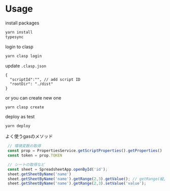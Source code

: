 # Usage

install packages
```bash
yarn install
typesync
```

login to clasp
```bash
yarn clasp login
```

update `.clasp.json`
```
{
  "scriptId":"", // add script ID
  "rootDir": "./dist"
}
```

or you can create new one
```bash
yarn clasp create
```

deploy as test
```bash
yarn deploy
```

よく使うgasのメソッド
```js
 // 環境変数の取得
 const prop = PropertiesService.getScriptProperties().getProperties()
 const token = prop.TOKEN

 // シートの取得など
 const sheet = SpreadsheetApp.openById('id');
 sheet.getSheetByName('name')
 sheet.getSheetByName('name').getRange(2,3).getValue(); // getRange(縦, 横)
 sheet.getSheetByName('name').getRange(2,3).setValue('value');
```
